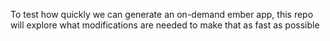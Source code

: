 To test how quickly we can generate an on-demand ember app, this repo will explore what modifications are needed to  make that as fast as possible
